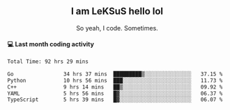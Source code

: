 <h2 align="center">I am LeKSuS hello lol</h2>
<p align="center">So yeah, I code. Sometimes.</p>

#### :computer: Last month coding activity
<!--START_SECTION:waka-->

```txt
Total Time: 92 hrs 29 mins

Go                34 hrs 37 mins  █████████▒░░░░░░░░░░░░░░░   37.15 %
Python            10 hrs 56 mins  ███░░░░░░░░░░░░░░░░░░░░░░   11.73 %
C++               9 hrs 14 mins   ██▒░░░░░░░░░░░░░░░░░░░░░░   09.92 %
YAML              5 hrs 56 mins   █▓░░░░░░░░░░░░░░░░░░░░░░░   06.37 %
TypeScript        5 hrs 39 mins   █▓░░░░░░░░░░░░░░░░░░░░░░░   06.07 %
```

<!--END_SECTION:waka-->
